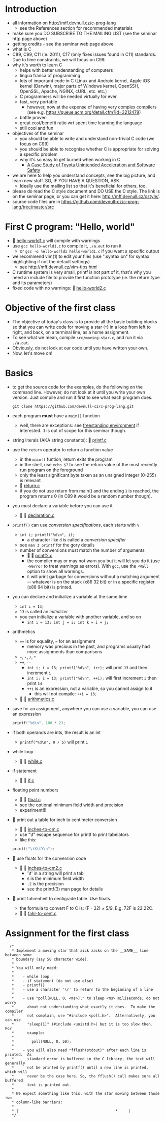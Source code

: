 # Introduction

- all information on http://mff.devnull.cz/c-prog-lang
	- see the References section for recommended materials
- make sure you DO SUBSCRIBE TO THE MAILING LIST (see the seminar http page
  above)
- getting credits - see the seminar web page above
- what is C
- C89, C99, C11 (ie. 2011), C17 (only fixes issues found in C11) standards.  Due
  to time constraints, we will focus on C99.
- why it's worth to learn C
	- helps with better understanding of computers
	- lingua franca of programming
	- lots of important code in C (Linux and Android kernel, Apple iOS
	  kernel (Darwin), major parts of Windows kernel, OpenSSH, OpenSSL,
	  Apache, NGINX, cURL, etc. etc.)
	- C programmers will be needed virtually for ever
	- fast, very portable
		- however, now at the expense of having very complex compilers
		  (see e.g. https://queue.acm.org/detail.cfm?id=3212479)
	- battle proven
	- great cost/benefit ratio wrt spent time learning the language
	- still cool and fun
- objectives of the seminar
	- you should be able to write and understand non-trivial C code (we
	  focus on C99)
	- you should be able to recognise whether C is appropriate for solving a
	  specific problem
	- why it's so easy to get burned when working in C
		- [A Case Study of Toyota Unintended Acceleration and Software
		  Safety](https://users.ece.cmu.edu/~koopman/pubs/koopman14_toyota_ua_slides.pdf)
- we are here to help you understand concepts, see the big picture, and learn
  new stuff.  SO, IF YOU HAVE A QUESTION, ASK.
	- Ideally use the mailing list so that it's beneficial for others, too.
- please do read the C style document and DO USE the C style.  The link is on
  the seminar page, or you can get it here: http://mff.devnull.cz/cstyle/.
- source code files are in https://github.com/devnull-cz/c-prog-lang/tree/master/src

# First C program: "Hello, world"

- :eyes: [hello-world1.c](https://github.com/devnull-cz/c-prog-lang/blob/master/src/hello-world1.c)
will compile with warnings
- use `gcc hello-world1.c` to compile it, `./a.out` to run it
	- or `gcc -o hello-world1 hello-world1.c` if you want a specific output
- we recommend vim(1) to edit your files (use ":syntax on" for syntax
  highlighting if not the default settings)
	- see http://mff.devnull.cz/vim-tips.html
- C runtime system is very small, printf is not part of it, that's why you need
  an include file to provide the function prototype (ie. the return type and its
  parameters)
- fixed code with no warnings: :eyes: [hello-world2.c](https://github.com/devnull-cz/c-prog-lang/blob/master/src/hello-world2.c)

# Objective of the first class

- The objective of today's class is to provide all the basic building blocks so
  that you can write code for moving a star (`*`) in a loop from left to right,
  and back, on a terminal line, as a home assignment.
- To see what we mean, compile `src/moving-star.c`, and run it via `./a.out`.
- Obviously, do not look at our code until you have written your own.
- Now, let's move on!

# Basics

- to get the source code for the examples, do the following on the command line.
  However, do not look at it until you write your own version.  Just compile and
  run it first to see what each program does.

	```
	git clone https://github.com/devnull-cz/c-prog-lang.git
	```

- each program **must** have a `main()` function
	- well, there are exceptions: see
[freestanding environment](https://github.com/devnull-cz/c-prog-lang/blob/master/modules/freestanding-environment.md)
          if interested.  It is out of scope for this seminar though.

- string literals (AKA string constants): :eyes: [printf.c](https://github.com/devnull-cz/c-prog-lang/blob/master/src/printf.c)

- use the `return` operator to return a function value
	- in the `main()` funtion, return exits the program
	- in the shell, use `echo $?` to see the return value of the most
	  recently run program on the foreground
	- only the least significant byte taken as an unsigned integer (0-255)
	  is relevant
	- :eyes: [return.c](https://github.com/devnull-cz/c-prog-lang/blob/master/src/return.c)
	- if you do not use return from main() and the ending `}` is reached,
	  the program returns 0 (in C89 it would be a random number though).

- you must declare a variable before you can use it
	- :eyes: :eyes: [declaration.c](https://github.com/devnull-cz/c-prog-lang/blob/master/src/declaration.c)

- `printf()` can use *conversion specifications*, each starts with `%`
	- `int i; printf("%d\n", i);`
		- a character like `d` is called a *conversion specifier*
	- see `man 3 printf` for the gory details
	- number of conversions must match the number of arguments
		- :eyes: :eyes: [printf2.c](https://github.com/devnull-cz/c-prog-lang/blob/master/src/printf2.c)
		- the compiler may or may not warn you but it will let you do it
		  (use `-Werror` to treat warnings as errors).  With `gcc`, use
		  the `-Wall` option to show all warnings.
		- it will print garbage for conversions without a matching
		  argument -- whatever is on the stack (x86 32 bit) or in a
		  specific register (x86 64 bit) is printed.

- you can declare and initialize a variable at the same time
	- `int i = 13;`
	- `13` is called an *initializer*
	- you can initialize a variable with another variable, and so on
		- `int i = 13; int j = i; int k = i + j;`

- arithmetics
	- `==` is for equality, `=` for an assignment
		- memory was precious in the past, and programs usually had more
		  assignments than comparisons
	- `+`, `-`, `/`, `*`
	- `++`, `--`
		- `int i; i = 13; printf("%d\n", i++);` will print `13` and then
		  increment `i`
		- `int i; i = 13; printf("%d\n", ++i);` will first increment `i`
		  then print `14`
		- `++i` is an expression, not a variable, so you cannot assign to it
			- this will not compile: `++i = 13;`
	- :eyes: :eyes: [arithmetics.c](https://github.com/devnull-cz/c-prog-lang/blob/master/src/arithmetics.c)

- save for an assignment, anywhere you can use a variable, you can use an
  expression
	```C
	printf("%d\n", 100 * 2);
	```

- if both operands are ints, the result is an int
	- `printf("%d\n", 9 / 5)` will print `1`

- while loop
	- :eyes: :eyes: [while.c](https://github.com/devnull-cz/c-prog-lang/blob/master/src/while.c)

- if statement
	- :eyes: :eyes: [if.c](https://github.com/devnull-cz/c-prog-lang/blob/master/src/if.c)

- floating point numbers
	- :eyes: :eyes: [float.c](https://github.com/devnull-cz/c-prog-lang/blob/master/src/float.c)
	- see the optional minimum field width and precision
	- experiment!!!

- :wrench: print out a table for inch to centimeter conversion
	- :eyes: :eyes: [inches-to-cm.c](https://github.com/devnull-cz/c-prog-lang/blob/master/src/inches-to-cm.c)
	- use "\t" escape sequence for printf to print tabelators
	- like this:
	```C
	printf("\tX\tY\n");
	```

- :wrench: use floats for the conversion code
	- :eyes: :eyes: [inches-to-cm2.c](https://github.com/devnull-cz/c-prog-lang/blob/master/src/inches-to-cm2.c)
		- '\t' in a string will print a tab
		- `6` is the minimum field width 
		- `.2` is the precision
		- see the printf(3) man page for details

- :wrench: print fahrenheit to centigrade table.  Use floats.
	- the formula to convert F to C is: (F - 32) × 5/9.  E.g. 72F is 22.22C.
	- :eyes: :eyes: [fahr-to-cent.c](https://github.com/devnull-cz/c-prog-lang/blob/master/src/fahr-to-cent.c)

# Assignment for the first class

```
  /*
   * Implement a moving star that zick zacks on the __SAME__ line between some
   * boundary (say 50 character wide).
   *
   * You will only need:
   *
   *	- while loop
   *	- if statement (do not use else)
   *	- printf()
   *	- use a character '\r' to return to the beginning of a line
   *
   *	- use "poll(NULL, 0, <ms>);" to sleep <ms> miliseconds, do not worry
   *	  about not understanding what exactly it does.  To make the compiler
   *	  not complain, use "#include <poll.h>".  Alternatively, you can use
   *	  "sleep(1)" (#include <unistd.h>) but it is too slow then.  For
   *	  example:
   *
   *		poll(NULL, 0, 50);
   *
   *    - you will also need "fflush(stdout)" after each line is printed.  As
   *      standard error is buffered in the C library, the text will generally
   *      not be printed by printf() until a new line is printed, which will
   *      never be the case here. So, the fflush() call makes sure all buffered
   *      text is printed out.
   *
   * We expect something like this, with the star moving between those two
   * column-like barriers:
   *
   * |                                            *     |
   */
```

